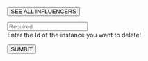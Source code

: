 <!-- TITLE: Remove Influencer -->

<button class="All" id="Influencers" onclick="seeAll()">SEE ALL INFLUENCERS</button>

<p id="p"></p>

<input type="text" id="ID" placeholder="Required"><br>
Enter the Id of the instance you want to delete!

<button id="delete" onclick="DELETEinfluencer()">SUMBIT</button>